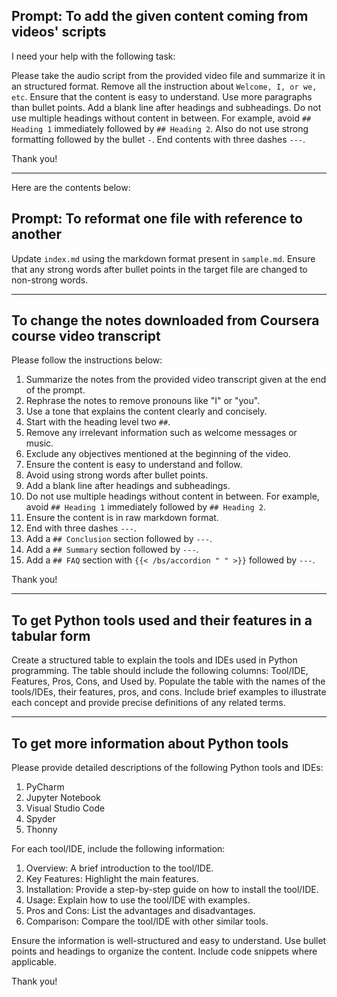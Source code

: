 ## Prompt: To add the given content coming from videos' scripts

I need your help with the following task:

Please take the audio script from the provided video file and summarize it in an structured format. Remove all the instruction about `Welcome, I, or we, etc`. Ensure that the content is easy to understand. Use more paragraphs than bullet points. Add a blank line after headings and subheadings. Do not use multiple headings without content in between. For example, avoid `## Heading 1` immediately followed by `## Heading 2`. Also do not use strong formatting followed by the bullet `-`. End contents with three dashes `---`.

Thank you!

---

Here are the contents below:

## Prompt: To reformat one file with reference to another

Update `index.md` using the markdown format present in `sample.md`. Ensure that any strong words after bullet points in the target file are changed to non-strong words.

---

## To change the notes downloaded from Coursera course video transcript

Please follow the instructions below:

1. Summarize the notes from the provided video transcript given at the end of the prompt.
2. Rephrase the notes to remove pronouns like "I" or "you".
3. Use a tone that explains the content clearly and concisely.
4. Start with the heading level two `##`.
5. Remove any irrelevant information such as welcome messages or music.
6. Exclude any objectives mentioned at the beginning of the video.
7. Ensure the content is easy to understand and follow.
8. Avoid using strong words after bullet points.
9. Add a blank line after headings and subheadings.
10. Do not use multiple headings without content in between. For example, avoid `## Heading 1` immediately followed by `## Heading 2`.
11. Ensure the content is in raw markdown format.
12. End with three dashes `---`.
13. Add a `## Conclusion` section followed by `---`.
14. Add a `## Summary` section followed by `---`.
15. Add a `## FAQ` section with `{{< /bs/accordion " " >}}` followed by `---`.

Thank you!

---

## To get Python tools used and their features in a tabular form

Create a structured table to explain the tools and IDEs used in Python programming. The table should include the following columns: Tool/IDE, Features, Pros, Cons, and Used by. Populate the table with the names of the tools/IDEs, their features, pros, and cons. Include brief examples to illustrate each concept and provide precise definitions of any related terms.

---

## To get more information about Python tools

Please provide detailed descriptions of the following Python tools and IDEs:

1. PyCharm
2. Jupyter Notebook
3. Visual Studio Code
4. Spyder
5. Thonny

For each tool/IDE, include the following information:

1. Overview: A brief introduction to the tool/IDE.
2. Key Features: Highlight the main features.
3. Installation: Provide a step-by-step guide on how to install the tool/IDE.
4. Usage: Explain how to use the tool/IDE with examples.
5. Pros and Cons: List the advantages and disadvantages.
6. Comparison: Compare the tool/IDE with other similar tools.

Ensure the information is well-structured and easy to understand. Use bullet points and headings to organize the content. Include code snippets where applicable.

Thank you!
